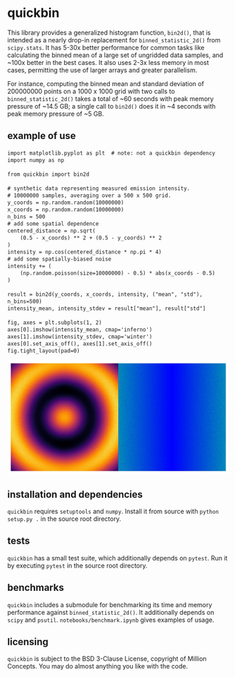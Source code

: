 # quickbin

This library provides a generalized histogram function, `bin2d()`, that is
intended as a nearly drop-in replacement for `binned_statistic_2d()` from
`scipy.stats`. It has 5-30x better performance for common tasks like 
calculating the binned mean of a large set of ungridded data samples, and
~100x better in the best cases. It also uses 2-3x less memory in most
cases, permitting the use of larger arrays and greater parallelism.

For instance, computing the binned mean and standard deviation of 
200000000 points on a 1000 x 1000 grid with two calls to 
`binned_statistic_2d()` takes a total of ~60 seconds with peak memory 
pressure of ~14.5 GB; a single call to `bin2d()` does it  in ~4 seconds 
with peak memory pressure of ~5 GB.

## example of use

```
import matplotlib.pyplot as plt  # note: not a quickbin dependency
import numpy as np

from quickbin import bin2d

# synthetic data representing measured emission intensity.
# 10000000 samples, averaging over a 500 x 500 grid. 
y_coords = np.random.random(10000000)
x_coords = np.random.random(10000000)
n_bins = 500
# add some spatial dependence
centered_distance = np.sqrt(
    (0.5 - x_coords) ** 2 + (0.5 - y_coords) ** 2
)
intensity = np.cos(centered_distance * np.pi * 4)
# add some spatially-biased noise
intensity += (
    (np.random.poisson(size=10000000) - 0.5) * abs(x_coords - 0.5)
)

result = bin2d(y_coords, x_coords, intensity, ("mean", "std"), n_bins=500)
intensity_mean, intensity_stdev = result["mean"], result["std"]

fig, axes = plt.subplots(1, 2)
axes[0].imshow(intensity_mean, cmap='inferno')
axes[1].imshow(intensity_stdev, cmap='winter')
axes[0].set_axis_off(), axes[1].set_axis_off()
fig.tight_layout(pad=0)
```

![quickbin example image](assets/quickbin_example.jpg)

## installation and dependencies

`quickbin` requires `setuptools` and `numpy`. Install it from source with
`python setup.py .` in the source root directory.

## tests

`quickbin` has a small test suite, which additionally depends on 
`pytest`. Run it by executing `pytest` in the source root directory.

## benchmarks

`quickbin` includes a submodule for benchmarking its time and memory 
performance against `binned_statistic_2d()`. It additionally depends on 
`scipy` and `psutil`. `notebooks/benchmark.ipynb` gives examples of usage.

## licensing

`quickbin` is subject to the BSD 3-Clause License, copyright of Million Concepts.
You may do almost anything you like with the code.
